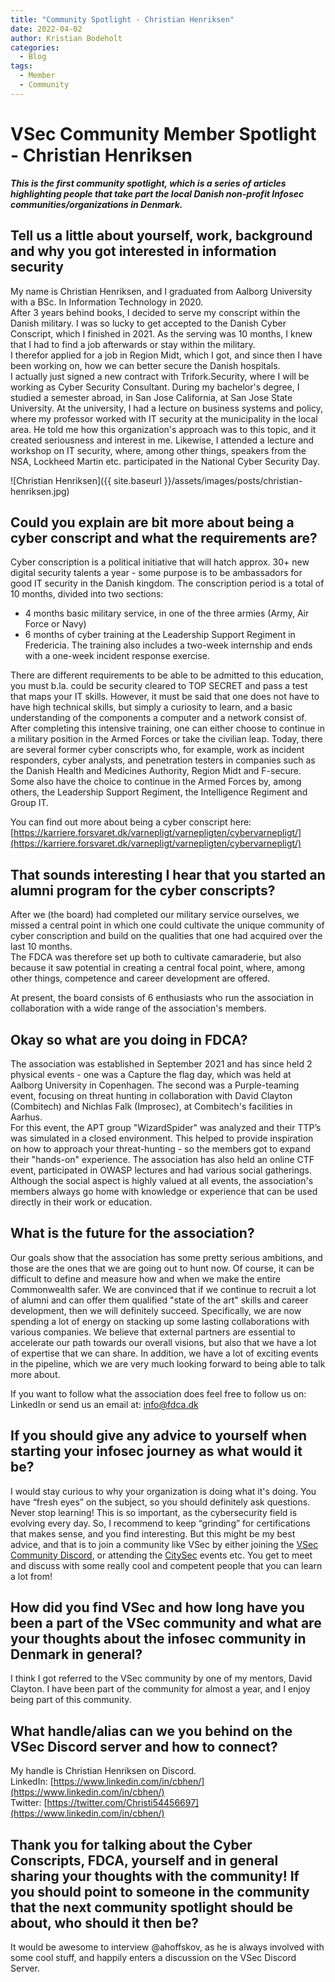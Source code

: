 ```yaml
---
title: "Community Spotlight - Christian Henriksen"  
date: 2022-04-02  
author: Kristian Bodeholt  
categories:
  - Blog
tags:
  - Member
  - Community
---
```


# VSec Community Member Spotlight - Christian Henriksen
***This is the first community spotlight, which is a series of articles highlighting people that take part the local Danish non-profit Infosec communities/organizations in Denmark.***

## Tell us a little about yourself, work, background and why you got interested in information security
My name is Christian Henriksen, and I graduated from Aalborg University with a BSc. In Information Technology in 2020.  
After 3 years behind books, I decided to serve my conscript within the Danish military. I was so lucky to get accepted to the Danish Cyber Conscript, which I finished in 2021. As the serving was 10 months, I knew that I had to find a job afterwards or stay within the military.  
I therefor applied for a job in Region Midt, which I got, and since then I have been working on, how we can better secure the Danish hospitals.  
I actually just signed a new contract with Trifork.Security, where I will be working as Cyber Security Consultant. During my bachelor's degree, I studied a semester abroad, in San Jose California, at San Jose State University.   At the university, I had a lecture on business systems and policy, where my professor worked with IT security at the municipality in the local area. He told me how this organization's approach was to this topic, and it created seriousness and interest in me.   Likewise, I attended a lecture and workshop on IT security, where, among other things, speakers from the NSA, Lockheed Martin etc. participated in the National Cyber Security Day.

![Christian Henriksen]({{ site.baseurl }}/assets/images/posts/christian-henriksen.jpg)  

## Could you explain are bit more about being a cyber conscript and what the requirements are?
Cyber conscription is a political initiative that will hatch approx. 30+ new digital security talents a year - some purpose is to be ambassadors for good IT security in the Danish kingdom. The conscription period is a total of 10 months, divided into two sections:
* 4 months basic military service, in one of the three armies (Army, Air Force or Navy)
* 6 months of cyber training at the Leadership Support Regiment in Fredericia. The training also includes a two-week internship and ends with a one-week incident response exercise.  

There are different requirements to be able to be admitted to this education, you must b.la. could be security cleared to TOP SECRET and pass a test that maps your IT skills.   However, it must be said that one does not have to have high technical skills, but simply a curiosity to learn, and a basic understanding of the components a computer and a network consist of. 
After completing this intensive training, one can either choose to continue in a military position in the Armed Forces or take the civilian leap. 
Today, there are several former cyber conscripts who, for example, work as incident responders, cyber analysts, and penetration testers in companies such as the Danish Health and Medicines Authority, Region Midt and F-secure. Some also have the choice to continue in the Armed Forces by, among others, the Leadership Support Regiment, the Intelligence Regiment and Group IT.  

You can find out more about being a cyber conscript here:  
[https://karriere.forsvaret.dk/varnepligt/varnepligten/cybervarnepligt/](https://karriere.forsvaret.dk/varnepligt/varnepligten/cybervarnepligt/)

## That sounds interesting I hear that you started an alumni program for the cyber conscripts?
After we (the board) had completed our military service ourselves, we missed a central point in which one could cultivate the unique community of cyber conscription and build on the qualities that one had acquired over the last 10 months.  
The FDCA was therefore set up both to cultivate camaraderie, but also because it saw potential in creating a central focal point, where, among other things, competence and career development are offered.

At present, the board consists of 6 enthusiasts who run the association in collaboration with a wide range of the association's members.

## Okay so what are you doing in FDCA?
The association was established in September 2021 and has since held 2 physical events - one was a Capture the flag day, which was held at Aalborg University in Copenhagen. The second was a Purple-teaming event, focusing on threat hunting in collaboration with David Clayton (Combitech) and Nichlas Falk (Improsec), at Combitech's facilities in Aarhus.  
For this event, the APT group "WizardSpider" was analyzed and their TTP’s was simulated in a closed environment. This helped to provide inspiration on how to approach your threat-hunting - so the members got to expand their "hands-on" experience. The association has also held an online CTF event, participated in OWASP lectures and had various social gatherings. Although the social aspect is highly valued at all events, the association's members always go home with knowledge or experience that can be used directly in their work or education.

## What is the future for the association?
Our goals show that the association has some pretty serious ambitions, and those are the ones that we are going out to hunt now. Of course, it can be difficult to define and measure how and when we make the entire Commonwealth safer. We are convinced that if we continue to recruit a lot of alumni and can offer them qualified "state of the art" skills and career development, then we will definitely succeed. Specifically, we are now spending a lot of energy on stacking up some lasting collaborations with various companies. We believe that external partners are essential to accelerate our path towards our overall visions, but also that we have a lot of expertise that we can share. In addition, we have a lot of exciting events in the pipeline, which we are very much looking forward to being able to talk more about.

If you want to follow what the association does feel free to follow us on: LinkedIn or send us an email at: info@fdca.dk

## If you should give any advice to yourself when starting your infosec journey as what would it be?
I would stay curious to why your organization is doing what it's doing. You have “fresh eyes” on the subject, so you should definitely ask questions. Never stop learning! This is so important, as the cybersecurity field is evolving every day. So, I recommend to keep “grinding” for certifications that makes sense, and you find interesting. 
But this might be my best advice, and that is to join a community like VSec by either joining the [VSec Community Discord](https://discord.gg/vsec), or attending the [CitySec](https://www.reddit.com/r/netsec/wiki/meetups/citysec/) events etc.   You get to meet and discuss with some really cool and competent people that you can learn a lot from! 

## How did you find VSec and how long have you been a part of the VSec community and what are your thoughts about the infosec community in Denmark in general?
I think I got referred to the VSec community by one of my mentors, David Clayton. I have been part of the community for almost a year, and I enjoy being part of this community. 

## What handle/alias can we you behind on the VSec Discord server and how to connect? 
My handle is Christian Henriksen on Discord.  
LinkedIn: [https://www.linkedin.com/in/cbhen/](https://www.linkedin.com/in/cbhen/)  
Twitter: [https://twitter.com/Christi54456697](https://www.linkedin.com/in/cbhen/)  

## Thank you for talking about the Cyber Conscripts, FDCA, yourself and in general sharing your thoughts with the community! If you should point to someone in the community that the next community spotlight should be about, who should it then be? 
It would be awesome to interview @ahoffskov, as he is always involved with some cool stuff, and happily enters a discussion on the VSec Discord Server.  
